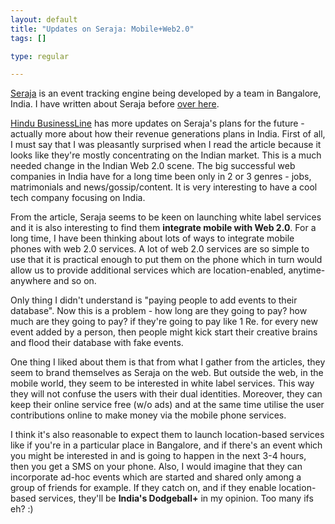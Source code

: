 ```yaml
--- 
layout: default
title: "Updates on Seraja: Mobile+Web2.0"
tags: []

type: regular

---
```

<p><a href="http://www.seraja.com/">Seraja</a> is an event tracking engine being developed by a team in Bangalore, India. I have written about Seraja before <a href="http://mallipeddi.blogspot.com/2006/04/barcamps-and-web20-from-india.html">over here</a>.</p><p><a href="http://www.thehindubusinessline.com/2006/05/19/stories/2006051900910400.htm">Hindu BusinessLine</a> has more updates on Seraja's plans for the future - actually more about how their revenue generations plans in India. First of all, I must say that I was pleasantly surprised when I read the article because it looks like they're mostly concentrating on the Indian market. This is a much needed change in the Indian Web 2.0 scene. The big successful web companies in India have for a long time been only in 2 or 3 genres - jobs, matrimonials and news/gossip/content. It is very interesting to have a cool tech company focusing on India.</p><p>From the article, Seraja seems to be keen on launching white label services and it is also interesting to find them <strong>integrate mobile with Web 2.0</strong>. For a long time, I have been thinking about lots of ways to integrate mobile phones with web 2.0 services. A lot of web 2.0 services are so simple to use that it is practical enough to put them on the phone which in turn would allow us to provide additional services which are location-enabled, anytime-anywhere and so on.</p><p>Only thing I didn't understand is "paying people to add events to their database". Now this is a problem - how long are they going to pay? how much are they going to pay? if they're going to pay like 1 Re. for every new event added by a person, then people might kick start their creative brains and flood their database with fake events.

One thing I liked about them is that from what I gather from the articles, they seem to brand themselves as Seraja on the web. But outside the web, in the mobile world, they seem to be interested in white label services. This way they will not confuse the users with their dual identities. Moreover, they can keep their online service free (w/o ads) and at the same time utilise the user contributions online to make money via the mobile phone services.

I think it's also reasonable to expect them to launch location-based services like if you're in a particular place in Bangalore, and if there's an event which you might be interested in and is going to happen in the next 3-4 hours, then you get a SMS on your phone. Also, I would imagine that they can incorporate ad-hoc events which are started and shared only among a group of friends for example. If they catch on, and if they enable location-based services, they'll be <strong>India's Dodgeball+</strong> in my opinion. Too many ifs eh? :)
</p>
